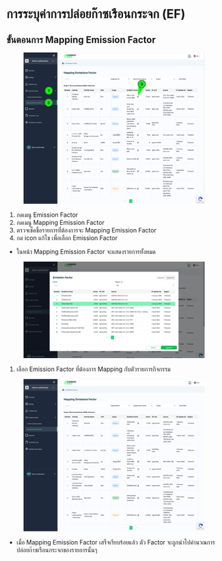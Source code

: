 # การระบุค่าการปล่อยก๊าซเรือนกระจก (EF)

## ขั้นตอนการ Mapping Emission Factor

<figure><img src="../../.gitbook/assets/image (83).png" alt=""><figcaption></figcaption></figure>

1. กดเมนู Emission Factor
2. กดเมนู Mapping Emission Factor
3. ตรวจเช็คชื่อรายการที่ต้องการจะ Mapping Emission Factor
4. กด icon แก้ไข เพื่อเลือก Emission Factor

* ในหน้า Mapping Emission Factor จะแสดงรายการทั้งหมด



<figure><img src="../../.gitbook/assets/image (84).png" alt=""><figcaption></figcaption></figure>

1. เลือก Emission Factor ที่ต้องการ Mapping กับตัวรายการกิจกรรม



<figure><img src="../../.gitbook/assets/image (85).png" alt=""><figcaption></figcaption></figure>

* เมื่อ Mapping Emission Factor เสร็จเรียบร้อยแล้ว ตัว Factor จะถูกนำไปคำนวณการปล่อยก๊าซเรือนกระจกของรายการนั้นๆ
